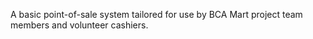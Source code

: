 A basic point-of-sale system tailored for use by BCA Mart project team members and volunteer cashiers.
